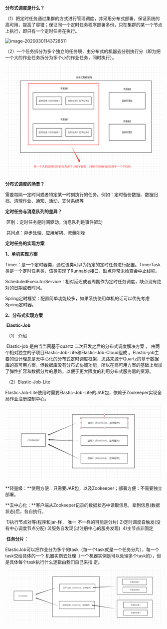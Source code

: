 **分布式调度是什么？**

​		（1）把定时任务通过集群的方式进行管理调度，并采用分布式部署，保证系统的高可用，提高了容错；保证同⼀个定时任务程序部署多份，只在集群的某一个节点上执行，即只有⼀个定时任务在执⾏。

![image-20200301143728511](C:\Users\lzz\AppData\Roaming\Typora\typora-user-images\image-20200301143728511.png)

​		（2）一个任务拆分为多个独立的任务项，由分布式的机器去分别执行分（即为把⼀个⼤的作业任务拆分为多个⼩的作业任务，同时执⾏）。

![image-20200301144402381](分布式调度.assets/image-20200301144402381.png)

**分布式调度的场景？**

​		需要每隔一定时间或者特定某一时刻执行的任务。例如：定时备份数据、数据归档、清理作业、通知、活动、支付系统等

**定时任务与消息队列的差异？**

​		区别：定时任务是时间驱动，消息队列是事件驱动

​		共同点：异步处理、应用解耦、流量削峰

**定时任务的实现方案**

**1、单机实现方案**

​		Timer：是一个定时器类，通过该类可以为指定的定时任务进行配置。TimerTask类是一个定时任务类，该类实现了Runnable接口，缺点异常未检查会中止线程。

​		ScheduledExecutorService：相对延迟或者周期作为定时任务调度，缺点没有绝对的日期或者时间。

​		Spring定时框架：配置简单功能较多，如果系统使用单机的话可以优先考虑Spring定时器。

**2、分布式实现方案**

​		**Elastic-Job**

​		（1） 介绍

​			Elastic-job 是由当当网基于quartz 二次开发之后的分布式调度解决方案 ， 由两个相对独立的子项目Elastic-Job-Lite和Elastic-Job-Cloud组成 。Elastic-job主要的设计理念是无中心化的分布式定时调度框架，思路来源于Quartz的基于数据库的高可用方案。但数据库没有分布式协调功能，所以在高可用方案的基础上增加了弹性扩容和数据分片的思路，以便于更大限度的利用分布式服务器的资源。

​		（2）Elastic-Job-Lite

​			Elastic-Job-Lite使用时需要Elastic-Job-Lite的JAR包，依赖于Zookeeper实现全局作业注册控制中心。

![image-20200301145933570](分布式调度.assets/image-20200301145933570.png)



​			**轻量级：**使用方便：只需要JAR包，以及Zookeeper；部署方便：不需要独立部署。

​			**去中心化：**客户端从Zookeeper记录的数据状态中读取信息，拿到信息(数据状态)后，各自执行。

​					1)执行节点对等(程序和jar-样， 唯一 不一样的可能是分片)
​					2)定时调度自触发(没有中心调度节点分配)
​					3)服务自发现(过注册中心的服务发现)
​					4)主节点非固定

​			**任务分片：**

​					ElasticJob可以把作业分为多个的task（每⼀个task就是⼀个任务分⽚），每⼀个task交给具体的⼀个			机器实例去处理（⼀个机器实例是可以处理多个task的），但是具体每个task执⾏什么逻辑由我们⾃⼰来指			定。

![image-20200301150732872](分布式调度.assets/image-20200301150732872.png)


